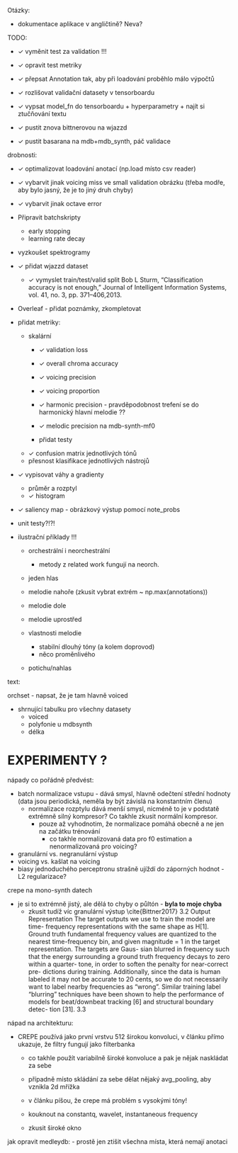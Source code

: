 Otázky:
- dokumentace aplikace v angličtině? Neva?

TODO:
- ✓ vyměnit test za validation !!!
- ✓ opravit test metriky
- ✓ přepsat Annotation tak, aby při loadování proběhlo málo výpočtů
- ✓ rozlišovat validační datasety v tensorboardu
- ✓ vypsat model_fn do tensorboardu + hyperparametry + najít si ztučňování textu

- ✓ pustit znova bittnerovou na wjazzd
- ✓ pustit basarana na mdb+mdb_synth, páč validace

drobnosti:
- ✓ optimalizovat loadování anotací (np.load místo csv reader)
- ✓ vybarvit jinak voicing miss ve small validation obrázku (třeba modře, aby bylo jasný, že je to jiný druh chyby)
- ✓ vybarvit jinak octave error

- Připravit batchskripty
	- early stopping
	- learning rate decay
- vyzkoušet spektrogramy
- ✓ přidat wjazzd dataset
	- ✓ vymyslet train/test/valid split
		Bob L Sturm, “Classification accuracy is not enough,” Journal of Intelligent Information Systems, vol. 41, no. 3, pp. 371–406,2013.
- Overleaf - přidat poznámky, zkompletovat
- přidat metriky:
	- skalární
		- ✓ validation loss
		- ✓ overall chroma accuracy
		- ✓ voicing precision
		- ✓ voicing proportion
		- ✓ harmonic precision - pravděpodobnost trefení se do harmonický hlavní melodie ??
		- ✓ melodic precision na mdb-synth-mf0
		
		- přidat testy
	- ✓ confusion matrix jednotlivých tónů
	- přesnost klasifikace jednotlivých nástrojů

- ✓ vypisovat váhy a gradienty
	- průměr a rozptyl
	- ✓ histogram

- ✓ saliency map - obrázkový výstup pomocí note_probs

- unit testy?!?!

- ilustrační příklady !!!
	- orchestrální i neorchestrální
		- metody z related work fungují na neorch.
	- jeden hlas
	- melodie nahoře (zkusit vybrat extrém ~ np.max(annotations))
	- melodie dole
	- melodie uprostřed

	- vlastnosti melodie
		- stabilní dlouhý tóny (a kolem doprovod)
		- něco proměnlivého
	- potichu/nahlas

text:

orchset - napsat, že je tam hlavně voiced 
- shrnující tabulku pro všechny datasety
    - voiced
    - polyfonie u mdbsynth
    - délka



# EXPERIMENTY ?

nápady co pořádně předvést:
- batch normalizace vstupu - dává smysl, hlavně odečtení střední hodnoty (data jsou periodická, neměla by být závislá na konstantním členu)
	- normalizace rozptylu dává menší smysl, nicméně to je v podstatě extrémně silný kompresor? Co takhle zkusit normální kompresor.
		- pouze až vyhodnotim, že normalizace pomáhá obecně a ne jen na začátku trénování
			- co takhle normalizovaná data pro f0 estimation a nenormalizovaná pro voicing?
- granulární vs. negranulární výstup
- voicing vs. kašlat na voicing
- biasy jednoduchého perceptronu strašně ujíždí do záporných hodnot - L2 regularizace?

crepe na mono-synth datech
- je si to extrémně jistý, ale dělá to chyby o půltón - **byla to moje chyba**
	- zkusit tudíž víc granulární výstup
		\cite{Bittner2017}
		3.2 Output Representation
		The target outputs we use to train the model are time- frequency representations with the same shape as H[1]. Ground truth fundamental frequency values are quantized to the nearest time-frequency bin, and given magnitude = 1 in the target representation. The targets are Gaus- sian blurred in frequency such that the energy surrounding a ground truth frequency decays to zero within a quarter- tone, in order to soften the penalty for near-correct pre- dictions during training. Additionally, since the data is human labeled it may not be accurate to 20 cents, so we do not necessarily want to label nearby frequencies as “wrong”. Similar training label “blurring” techniques have been shown to help the performance of models for beat/downbeat tracking [6] and structural boundary detec- tion [31].
		3.3


nápad na architekturu:
- CREPE používá jako první vrstvu 512 širokou konvoluci, v článku přímo ukazuje, že filtry fungují jako filterbanka
	- co takhle použít variabilně široké konvoluce a pak je nějak naskládat za sebe
	- případně místo skládání za sebe dělat nějaký avg_pooling, aby vznikla 2d mřížka
	- v článku píšou, že crepe má problém s vysokými tóny!
	- kouknout na constantq, wavelet, instantaneous frequency

	- zkusit široké okno

jak opravit medleydb:
	- prostě jen ztišit všechna místa, která nemají anotaci